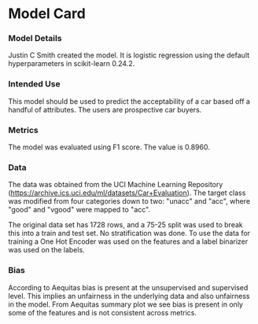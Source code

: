 # Model Card

### Model Details
Justin C Smith created the model. It is logistic regression using the default hyperparameters in scikit-learn 0.24.2.

### Intended Use
This model should be used to predict the acceptability of a car based off a handful of attributes. The users are 
prospective car buyers.

### Metrics
The model was evaluated using F1 score. The value is 0.8960.

### Data
The data was obtained from the UCI Machine Learning Repository (https://archive.ics.uci.edu/ml/datasets/Car+Evaluation).
The target class was modified from four categories down to two: "unacc" and "acc", where "good" and "vgood" were
mapped to "acc".

The original data set has 1728 rows, and a 75-25 split was used to break this into a train and test set. 
No stratification was done. To use the data for training a One Hot Encoder was used on the features and a label 
binarizer was used on the labels.

### Bias
According to Aequitas bias is present at the unsupervised and supervised level. This implies an unfairness in the 
underlying data and also unfairness in the model. From Aequitas summary plot we see bias is present in only some of the features and is not consistent across metrics.